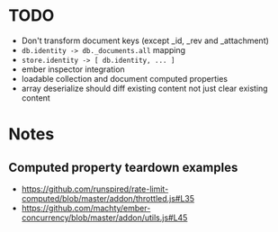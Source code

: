 # TODO

* Don't transform document keys (except _id, _rev and _attachment)
* `db.identity -> db._documents.all` mapping
* `store.identity -> [ db.identity, ... ]`
* ember inspector integration
* loadable collection and document computed properties
* array deserialize should diff existing content not just clear existing content

# Notes

## Computed property teardown examples

* https://github.com/runspired/rate-limit-computed/blob/master/addon/throttled.js#L35
* https://github.com/machty/ember-concurrency/blob/master/addon/utils.js#L45
